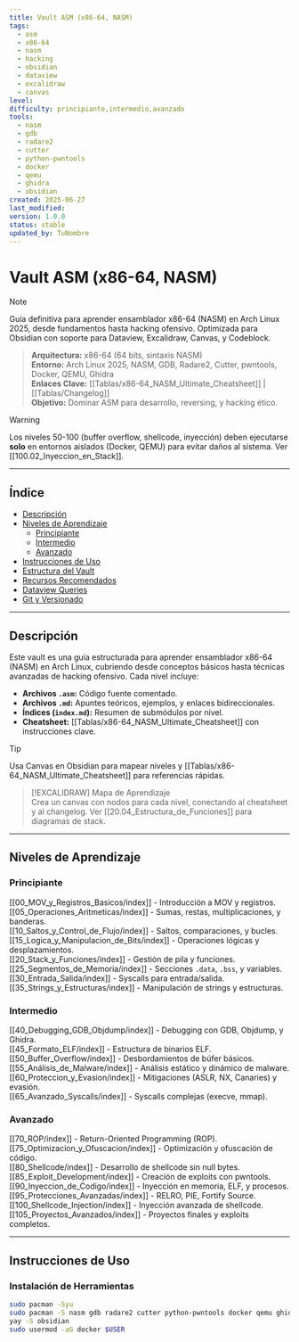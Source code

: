 ```yaml
---
title: Vault ASM (x86-64, NASM)
tags:
  - asm
  - x86-64
  - nasm
  - hacking
  - obsidian
  - dataview
  - excalidraw
  - canvas
level: 
difficulty: principiante,intermedio,avanzado
tools:
  - nasm
  - gdb
  - radare2
  - cutter
  - python-pwntools
  - docker
  - qemu
  - ghidra
  - obsidian
created: 2025-06-27
last_modified: 
version: 1.0.0
status: stable
updated_by: TuNombre
---
```


# Vault ASM (x86-64, NASM)

> [!NOTE]  
> Guía definitiva para aprender ensamblador x86-64 (NASM) en Arch Linux 2025, desde fundamentos hasta hacking ofensivo. Optimizada para Obsidian con soporte para Dataview, Excalidraw, Canvas, y Codeblock.

> **Arquitectura:** x86-64 (64 bits, sintaxis NASM)  
> **Entorno:** Arch Linux 2025, NASM, GDB, Radare2, Cutter, pwntools, Docker, QEMU, Ghidra  
> **Enlaces Clave:** [[Tablas/x86-64_NASM_Ultimate_Cheatsheet]] | [[Tablas/Changelog]]  
> **Objetivo:** Dominar ASM para desarrollo, reversing, y hacking ético.

> [!WARNING]  
> Los niveles 50-100 (buffer overflow, shellcode, inyección) deben ejecutarse **solo** en entornos aislados (Docker, QEMU) para evitar daños al sistema. Ver [[100.02_Inyeccion_en_Stack]].

---

## Índice

- [Descripción](#descripción)  
- [Niveles de Aprendizaje](#niveles-de-aprendizaje)  
  - [Principiante](#principiante)  
  - [Intermedio](#intermedio)  
  - [Avanzado](#avanzado)  
- [Instrucciones de Uso](#instrucciones-de-uso)  
- [Estructura del Vault](#estructura-del-vault)  
- [Recursos Recomendados](#recursos-recomendados)  
- [Dataview Queries](#dataview-queries)  
- [Git y Versionado](#git-y-versionado)  

---

## Descripción

Este vault es una guía estructurada para aprender ensamblador x86-64 (NASM) en Arch Linux, cubriendo desde conceptos básicos hasta técnicas avanzadas de hacking ofensivo. Cada nivel incluye:  
- **Archivos `.asm`:** Código fuente comentado.  
- **Archivos `.md`:** Apuntes teóricos, ejemplos, y enlaces bidireccionales.  
- **Índices (`index.md`):** Resumen de submódulos por nivel.  
- **Cheatsheet:** [[Tablas/x86-64_NASM_Ultimate_Cheatsheet]] con instrucciones clave.  

> [!TIP]  
> Usa Canvas en Obsidian para mapear niveles y [[Tablas/x86-64_NASM_Ultimate_Cheatsheet]] para referencias rápidas.

> [!EXCALIDRAW] Mapa de Aprendizaje  
> Crea un canvas con nodos para cada nivel, conectando al cheatsheet y al changelog. Ver [[20.04_Estructura_de_Funciones]] para diagramas de stack.

---

## Niveles de Aprendizaje

### Principiante

 [[00_MOV_y_Registros_Basicos/index]] - Introducción a MOV y registros.  
 [[05_Operaciones_Aritmeticas/index]] - Sumas, restas, multiplicaciones, y banderas.  
 [[10_Saltos_y_Control_de_Flujo/index]] - Saltos, comparaciones, y bucles.  
 [[15_Logica_y_Manipulacion_de_Bits/index]] - Operaciones lógicas y desplazamientos.  
 [[20_Stack_y_Funciones/index]] - Gestión de pila y funciones.  
 [[25_Segmentos_de_Memoria/index]] - Secciones `.data`, `.bss`, y variables.  
 [[30_Entrada_Salida/index]] - Syscalls para entrada/salida.  
 [[35_Strings_y_Estructuras/index]] - Manipulación de strings y estructuras.  

### Intermedio


 [[40_Debugging_GDB_Objdump/index]] - Debugging con GDB, Objdump, y Ghidra.  
 [[45_Formato_ELF/index]] - Estructura de binarios ELF.  
 [[50_Buffer_Overflow/index]] - Desbordamientos de búfer básicos.  
 [[55_Análisis_de_Malware/index]] - Análisis estático y dinámico de malware.  
 [[60_Proteccion_y_Evasion/index]] - Mitigaciones (ASLR, NX, Canaries) y evasión.  
 [[65_Avanzado_Syscalls/index]] - Syscalls complejas (execve, mmap).  


### Avanzado

 [[70_ROP/index]] - Return-Oriented Programming (ROP).  
 [[75_Optimizacion_y_Ofuscacion/index]] - Optimización y ofuscación de código.  
 [[80_Shellcode/index]] - Desarrollo de shellcode sin null bytes.  
 [[85_Exploit_Development/index]] - Creación de exploits con pwntools.  
 [[90_Inyeccion_de_Codigo/index]] - Inyección en memoria, ELF, y procesos.  
 [[95_Protecciones_Avanzadas/index]] - RELRO, PIE, Fortify Source.  
 [[100_Shellcode_Injection/index]] - Inyección avanzada de shellcode.  
 [[105_Proyectos_Avanzados/index]] - Proyectos finales y exploits completos.  



---

## Instrucciones de Uso

### Instalación de Herramientas

```bash
sudo pacman -Syu
sudo pacman -S nasm gdb radare2 cutter python-pwntools docker qemu ghidra
yay -S obsidian
sudo usermod -aG docker $USER
````